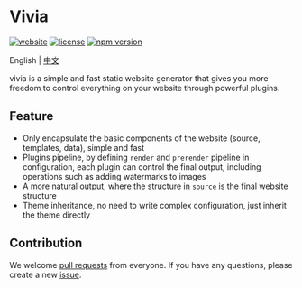 # Vivia

[![website](https://img.shields.io/badge/website-vivia.saurlax.com-blue)](https://vivia.saurlax.com)
[![license](https://img.shields.io/npm/l/vivia.svg)](https://www.npmjs.com/package/vivia)
[![npm version](https://img.shields.io/npm/v/vivia.svg)](https://www.npmjs.com/package/vivia)

English | [中文](README.zh.md)

vivia is a simple and fast static website generator that gives you more freedom to control everything on your website through powerful plugins.

## Feature
- Only encapsulate the basic components of the website (source, templates, data), simple and fast
- Plugins pipeline, by defining `render` and `prerender` pipeline in configuration, each plugin can control the final output, including operations such as adding watermarks to images
- A more natural output, where the structure in `source` is the final website structure
- Theme inheritance, no need to write complex configuration, just inherit the theme directly

## Contribution
We welcome [pull requests](https://github.com/saurlax/vivia/pulls) from everyone. If you have any questions, please create a new [issue](https://github.com/saurlax/vivia/issues).